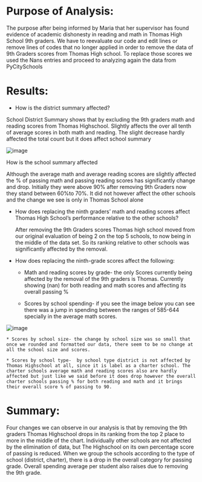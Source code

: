 # Purpose of Analysis:

The purpose after being informed by Maria that her supervisor has found evidence of academic dishonesty in reading and math in Thomas High School 9th graders. We have to reevaluate our code and edit lines or remove lines of codes that no longer applied in order to remove the data of 9th Graders scores from Thomas High school. To replace those scores we used the Nans entries and proceed to analyzing again the data from PyCitySchools

# Results:
*	How is the district summary affected?
 
 School District Summary shows that by excluding the 9th graders math and reading scores from Thomas Highschool. Slightly affects the over all tenth of average scores in both math and reading. The slight decrease hardly affected the total count but it does affect school summary

![image](https://user-images.githubusercontent.com/90356052/137690086-1fd85e23-30af-45c7-9aa3-48e3d6aee9f0.png)


 

How is the school summary affected
	
 Although the average math and average reading scores are slightly affected the % of passing math and passing reading scores has significantly change and drop. Initially they were above 90% after removing 9th Graders now they stand between 60%to 70%. It did not however affect the other schools and the change we see is only in Thomas School alone


*	How does replacing the ninth graders’ math and reading scores affect Thomas High School’s performance relative to the other schools?
	
	After removing the 9th Graders scores Thomas high school moved from our original evaluation of being 2 on the top 5 schools, to now being in the middle of the data set. So its ranking relative to other schools was significantly affected by the removal. 
	
*	How does replacing the ninth-grade scores affect the following:
	
    *	Math and reading scores by grade- the only Scores currently being affected by the removal of the 9th graders is Thomas. Currently showing (nan) for both reading and math scores and affecting its overall passing %
    
    *	Scores by school spending- if you see the image below you can see there was a jump in spending between the ranges of 585-644 specially in the average math scores.

![image](https://user-images.githubusercontent.com/90356052/137690150-69d711c2-849f-48e0-b4dc-14e3418f3a24.png)

 
	
    * Scores by school size- the change by school size was so small that once we rounded and formatted our data, there seem to be no change at all the school size and scores.
	
    * Scores by school type-  by school type district is not affected by Thomas Highschool at all, since it is label as a charter school. The charter schools average math and reading scores also are hardly affected but just like we said before it does drop however the overall charter schools passing % for both reading and math and it brings their overall score % of passing to 90. 

# Summary:  
Four changes we can observe in our analysis is that by removing the 9th graders Thomas Highschool drops in its ranking from the top 2 place to more in the middle of the chart. Individually other schools are not affected by the elimination of data, but The Highschool on its own percentage score of passing is reduced. When we group the schools according to the type of school (district, charter), there is a drop in the overall category for passing grade. Overall spending average per student also raises due to removing the 9th grade. 


